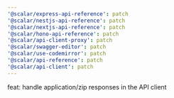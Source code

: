 ```yaml
---
'@scalar/express-api-reference': patch
'@scalar/nestjs-api-reference': patch
'@scalar/nextjs-api-reference': patch
'@scalar/hono-api-reference': patch
'@scalar/api-client-proxy': patch
'@scalar/swagger-editor': patch
'@scalar/use-codemirror': patch
'@scalar/api-reference': patch
'@scalar/api-client': patch
---
```


feat: handle application/zip responses in the API client
